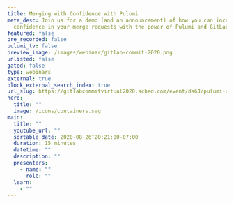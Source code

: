 ```yaml
---
title: Merging with Confidence with Pulumi
meta_desc: Join us for a demo (and an announcement) of how you can increase
  confidence in your merge requests with the power of Pulumi and GitLab CI/CD.
featured: false
pre_recorded: false
pulumi_tv: false
preview_image: /images/webinar/gitlab-commit-2020.png
unlisted: false
gated: false
type: webinars
external: true
block_external_search_index: true
url_slug: https://gitlabcommitvirtual2020.sched.com/event/da6J/pulumi-demo-merging-with-confidence-with-pulumi
hero:
  title: ""
  image: /icons/containers.svg
main:
  title: ""
  youtube_url: ""
  sortable_date: 2020-08-26T20:21:00-07:00
  duration: 15 minutes
  datetime: ""
  description: ""
  presenters:
    - name: ""
      role: ""
  learn:
    - ""
---
```

